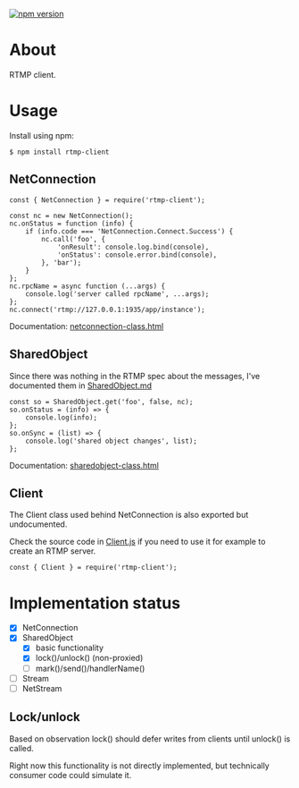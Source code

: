 [![npm version](https://img.shields.io/npm/v/rtmp-client.svg?logo=npm)](https://www.npmjs.com/package/rtmp-client)

# About

RTMP client.

# Usage

Install using npm:

```
$ npm install rtmp-client
```

## NetConnection

```
const { NetConnection } = require('rtmp-client');

const nc = new NetConnection();
nc.onStatus = function (info) {
	if (info.code === 'NetConnection.Connect.Success') {
		nc.call('foo', {
			'onResult': console.log.bind(console),
			'onStatus': console.error.bind(console),
		}, 'bar');
	}
};
nc.rpcName = async function (...args) {
	console.log('server called rpcName', ...args);
};
nc.connect('rtmp://127.0.0.1:1935/app/instance');
```

Documentation: [netconnection-class.html](https://helpx.adobe.com/adobe-media-server/ssaslr/netconnection-class.html)

## SharedObject

Since there was nothing in the RTMP spec about the messages, I've documented them in [SharedObject.md](https://github.com/csimi/rtmp-client/blob/master/SharedObject.md)

```
const so = SharedObject.get('foo', false, nc);
so.onStatus = (info) => {
	console.log(info);
};
so.onSync = (list) => {
	console.log('shared object changes', list);
};
```

Documentation: [sharedobject-class.html](https://helpx.adobe.com/adobe-media-server/ssaslr/sharedobject-class.html)

## Client

The Client class used behind NetConnection is also exported but undocumented.

Check the source code in [Client.js](https://github.com/csimi/rtmp-client/blob/master/lib/Client.js) if you need to use it for example to create an RTMP server.

```
const { Client } = require('rtmp-client');
```

# Implementation status

- [x] NetConnection
- [x] SharedObject
	- [x] basic functionality
	- [x] lock()/unlock() (non-proxied)
	- [ ] mark()/send()/handlerName()
- [ ] Stream
- [ ] NetStream

## Lock/unlock

Based on observation lock() should defer writes from clients until unlock() is called.

Right now this functionality is not directly implemented, but technically consumer code could simulate it.
